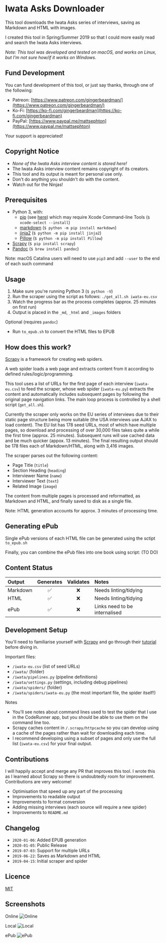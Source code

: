 # Iwata Asks Downloader

This tool downloads the Iwata Asks series of interviews, saving as Markdown and HTML with images.

I created this tool in Spring/Summer 2019 so that I could more easily read and search the Iwata Asks interviews.

_Note: This tool was developed and tested on macOS, and works on Linux, but I'm not sure how/if it works on Windows._

## Fund Development

You can fund development of this tool, or just say thanks, through one of the following:

- Patreon: [https://www.patreon.com/gingerbeardman/](https://www.patreon.com/gingerbeardman/)
- Ko-Fi: [https://ko-fi.com/gingerbeardman](https://ko-fi.com/gingerbeardman)
- PayPal: [https://www.paypal.me/mattsephton](https://www.paypal.me/mattsephton)

Your support is appreciated!

## Copyright Notice

- _None of the Iwata Asks interview content is stored here!_
- The Iwata Asks interview content remains copyright of its creators.
- This tool and its output is meant for personal use only. 
- Don't do anything you shouldn't do with the content.
- Watch out for the Ninjas!

## Prerequisites 

- Python 3, with:
  - [pip](https://pip.pypa.io/en/stable/installing/) (see [here](https://pip.pypa.io/en/stable/installing/)) which may require Xcode Command-line Tools (`$ xcode-select --install`)
  - [markdown](https://python-markdown.github.io/install/) (`$ python -m pip install markdown`)
  - [jinja2](https://pypi.org/project/Jinja2/) (`$ python -m pip install jinja2`)
  - [Pillow](https://pillow.readthedocs.io/en/stable/installation.html) (`$ python -m pip install Pillow`)
- [Scrapy](https://scrapy.org) (`$ pip install scrapy`)
- [Pandoc](https://pandoc.org/installing.html) (`$ brew install pandoc`)

Note: macOS Catalina users will need to use `pip3` and add `--user` to the end of each such command

## Usage

1. Make sure you're running Python 3 (`$ python -V`)
1. Run the scraper using the script as follows: `./get_all.sh iwata-eu.csv`
1. Watch the progress bar as the process completes (approx. 25 minutes on first run)
1. Output is placed in the `_md`, `_html` and `_images` folders

Optional (requires `pandoc`)

- Run `to_epub.sh` to convert the HTML files to EPUB

## How does this work?

[Scrapy](https://scrapy.org) is a framework for creating web spiders. 

A web spider loads a web page and extracts content from it according to defined rules/logic/programming.

This tool uses a list of URLs for the first page of each interview (`iwata-eu.csv`) to feed the scraper, whose web spider (`iwata-eu.py`) extracts the content and automatically includes subsequent pages by following the original page navigation links. The main loop process is controlled by a shell script (`get_all.sh`).

Currently the scraper only works on the EU series of interviews due to their static page structure being more suitable (the USA interviews use AJAX to load content). The EU list has 178 seed URLs, most of which have multiple pages, so download and processing of over 30,000 files takes quite a while the first time (approx. 25 minutes). Subsequent runs will use cached data and be much quicker (appox. 13 minutes). The final resulting output should be 178 files each of Markdown/HTML, along with 3,416 images.

The scraper parses out the following content:
- Page Title (`title`)
- Section Heading (`heading`)
- Interviewer Name (`name`)
- Interviewer Text (`text`)
- Related Image (`image`)

The content from multiple pages is processed and reformatted, as Markdown and HTML, and finally saved to disk as a single file.

Note: HTML generation accounts for approx. 3 minutes of processing time.

## Generating ePub

Single ePub versions of each HTML file can be generated using the sctipt `to_epub.sh`

Finally, you can combine the ePub files into one book using script: (TO DO)

## Content Status

| Output   | Generates | Validates | Notes |
|:---------|:---------:|:---------:|:------|
| Markdown | ✅ | ❌ | Needs linting/tidying |
| HTML     | ✅ | ❌ | Needs linting/tidying |
| ePub     | ✅ | ❌ | Links need to be internalised |

## Development Setup

You'll need to familiarise yourself with [Scrapy](https://scrapy.org) and go through their [tutorial](http://docs.scrapy.org/en/latest/intro/overview.html) before diving in.

Important files:
- `/iwata-eu.csv` (list of seed URLs)
- `/iwata/` (folder)
- `/iwata/pipelines.py` (pipeline definitions)
- `/iwata/settings.py` (settings, including debug pipelines)
- `/iwata/spiders/` (folder)
- `/iwata/spiders/iwata-eu.py` (the most important file, the spider itself!)

Notes
- You'll see notes about command lines used to test the spider that I use in the CodeRunner app, but you should be able to use them on the command line too. 
- Scrapy caches content in `/.scrapy/httpcache` so you can develop using a cache of the pages rather than wait for downloading each time.
- I recommend developing using a subset of pages and only use the full list (`iwata-eu.csv`) for your final output. 

## Contributions

I will happily accept and merge any PR that improves this tool. I wrote this as I learned about Scrapy so there is undoubtedly room for improvement. Contributions are very welcome!

- Optimisation that speed up any part of the processing
- Improvements to readable output
- Improvements to format conversion
- Adding missing interviews (each source will require a new spider)
- Improvements to `README.md`

## Changelog

* `2020-01-06`: Added EPUB generation
* `2020-01-05`: Public Release
* `2019-07-03`: Support for multiple URLs
* `2019-06-22`: Saves as Markdown and HTML
* `2019-04-15`: Initial scraper and spider

## Licence

[MIT](LICENSE)

## Screenshots

Online
![Online](screengrab_online.png) 

Local
![Local](screengrab_local.png)

ePub
![ePub](screengrab_epub.png)